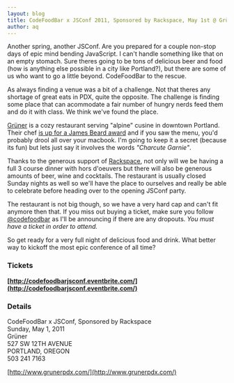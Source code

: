 ```yaml
---
layout: blog
title: CodeFoodBar x JSConf 2011, Sponsored by Rackspace, May 1st @ Grüner
author: aq
---
```

Another spring, another JSConf. Are you prepared for a couple non-stop days of epic mind bending JavaScript. I can't handle something like that on an empty stomach. Sure theres going to be tons of delicious beer and food (how is anything else possible in a city like Portland?), but there are some of us who want to go a little beyond. CodeFoodBar to the rescue. 

As always finding a venue was a bit of a challenge. Not that theres any shortage of great eats in PDX, quite the opposite. The challenge is finding some place that can acommodate a fair number of hungry nerds feed them and do it with class. We think we've found the place.

[Grüner](http://www.grunerpdx.com/about.htm) is a cozy restaurant serving "alpine" cusine in downtown Portland. Their chef [is up for a James Beard award](http://www.portlandfoodanddrink.com/2011/03/james-beard-foundation-awards-nominees-announced/) and if you saw the menu, you'd probably drool all over your macbook. I'm going to keep it a secret (because its fun) but lets just say it involves the words _"Charcute Garnie"_. 

Thanks to the generous support of [Rackspace](http://rackspace.com), not only will we be having a full 3 course dinner with hors d'oeuvers but there will also be generous amounts of beer, wine and cocktails. The restaurant is usually closed Sunday nights as well so we'll have the place to ourselves and really be able to celebrate before heading over to the opening JSConf party.

The restaurant is not big though, so we have a very hard cap and can't fit anymore then that. If you miss out buying a ticket, make sure you follow [@codefoodbar](http://twitter.com/codefoodbar) as I'll be announcing if there are any dropouts. *You must have a ticket in order to attend.*

So get ready for a very full night of delicious food and drink. What better way to kickoff the most epic conference of all time?

### Tickets

**[http://codefoodbarjsconf.eventbrite.com/](http://codefoodbarjsconf.eventbrite.com/)**

### Details

CodeFoodBar x JSConf, Sponsored by Rackspace<br/>
Sunday, May 1, 2011<br/>
Grüner<br />
527 SW 12TH AVENUE<br/>
PORTLAND, OREGON<br/>
503 241 7163<br/>

[http://www.grunerpdx.com/](http://www.grunerpdx.com/)
